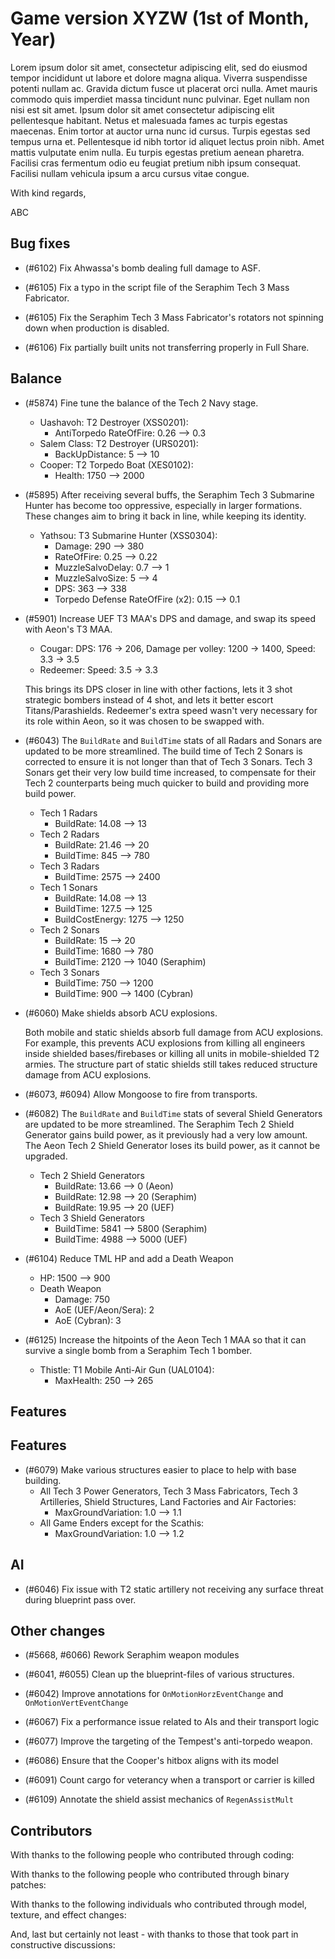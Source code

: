 # Game version XYZW (1st of Month, Year)

Lorem ipsum dolor sit amet, consectetur adipiscing elit, sed do eiusmod tempor incididunt ut labore et dolore magna aliqua. Viverra suspendisse potenti nullam ac. Gravida dictum fusce ut placerat orci nulla. Amet mauris commodo quis imperdiet massa tincidunt nunc pulvinar. Eget nullam non nisi est sit amet. Ipsum dolor sit amet consectetur adipiscing elit pellentesque habitant. Netus et malesuada fames ac turpis egestas maecenas. Enim tortor at auctor urna nunc id cursus. Turpis egestas sed tempus urna et. Pellentesque id nibh tortor id aliquet lectus proin nibh. Amet mattis vulputate enim nulla. Eu turpis egestas pretium aenean pharetra. Facilisi cras fermentum odio eu feugiat pretium nibh ipsum consequat. Facilisi nullam vehicula ipsum a arcu cursus vitae congue.

With kind regards,

ABC

## Bug fixes

- (#6102) Fix Ahwassa's bomb dealing full damage to ASF.

- (#6105) Fix a typo in the script file of the Seraphim Tech 3 Mass Fabricator.

- (#6105) Fix the Seraphim Tech 3 Mass Fabricator's rotators not spinning down when production is disabled.

- (#6106) Fix partially built units not transferring properly in Full Share.


## Balance

- (#5874) Fine tune the balance of the Tech 2 Navy stage.
  - Uashavoh: T2 Destroyer (XSS0201):
    - AntiTorpedo RateOfFire: 0.26 --> 0.3
  - Salem Class: T2 Destroyer (URS0201):
    - BackUpDistance: 5 --> 10
  - Cooper: T2 Torpedo Boat (XES0102):
    - Health: 1750 --> 2000

- (#5895) After receiving several buffs, the Seraphim Tech 3 Submarine Hunter has become too oppressive, especially in larger formations. These changes aim to bring it back in line, while keeping its identity.
  - Yathsou: T3 Submarine Hunter (XSS0304):
    - Damage: 290 --> 380
    - RateOfFire: 0.25 --> 0.22
    - MuzzleSalvoDelay: 0.7 --> 1
    - MuzzleSalvoSize: 5 --> 4
    - DPS: 363 --> 338
    - Torpedo Defense RateOfFire (x2): 0.15 --> 0.1

- (#5901) Increase UEF T3 MAA's DPS and damage, and swap its speed with Aeon's T3 MAA.

  - Cougar: DPS: 176 -> 206, Damage per volley: 1200 -> 1400, Speed: 3.3 -> 3.5
  - Redeemer: Speed: 3.5 -> 3.3

  This brings its DPS closer in line with other factions, lets it 3 shot strategic bombers instead of 4 shot, and lets it better escort Titans/Parashields.
  Redeemer's extra speed wasn't very necessary for its role within Aeon, so it was chosen to be swapped with.

- (#6043) The `BuildRate` and `BuildTime` stats of all Radars and Sonars are updated to be more streamlined. The build time of Tech 2 Sonars is corrected to ensure it is not longer than that of Tech 3 Sonars. Tech 3 Sonars get their very low build time increased, to compensate for their Tech 2 counterparts being much quicker to build and providing more build power.
  - Tech 1 Radars
    - BuildRate: 14.08 --> 13
  - Tech 2 Radars
    - BuildRate: 21.46 --> 20
    - BuildTime: 845 --> 780
  - Tech 3 Radars
    - BuildTime: 2575 --> 2400
  - Tech 1 Sonars
    - BuildRate: 14.08 --> 13
    - BuildTime: 127.5 --> 125
    - BuildCostEnergy: 1275 --> 1250
  - Tech 2 Sonars
    - BuildRate: 15 --> 20
    - BuildTime: 1680 --> 780
    - BuildTime: 2120 --> 1040 (Seraphim)
  - Tech 3 Sonars
    - BuildTime: 750 --> 1200
    - BuildTime: 900 --> 1400 (Cybran)

- (#6060) Make shields absorb ACU explosions.

  Both mobile and static shields absorb full damage from ACU explosions. For example, this prevents ACU explosions from killing all engineers inside shielded bases/firebases or killing all units in mobile-shielded T2 armies.
  The structure part of static shields still takes reduced structure damage from ACU explosions.

- (#6073, #6094) Allow Mongoose to fire from transports.

- (#6082) The `BuildRate` and `BuildTime` stats of several Shield Generators are updated to be more streamlined. The Seraphim Tech 2 Shield Generator gains build power, as it previously had a very low amount. The Aeon Tech 2 Shield Generator loses its build power, as it cannot be upgraded.
  - Tech 2 Shield Generators
    - BuildRate: 13.66 --> 0 (Aeon)
    - BuildRate: 12.98 --> 20 (Seraphim)
    - BuildRate: 19.95 --> 20 (UEF)
  - Tech 3 Shield Generators
    - BuildTime: 5841 --> 5800 (Seraphim)
    - BuildTime: 4988 --> 5000 (UEF)

- (#6104) Reduce TML HP and add a Death Weapon
  - HP: 1500 --> 900
  - Death Weapon
    - Damage: 750
    - AoE (UEF/Aeon/Sera): 2
    - AoE (Cybran): 3

- (#6125) Increase the hitpoints of the Aeon Tech 1 MAA so that it can survive a single bomb from a Seraphim Tech 1 bomber.
  - Thistle: T1 Mobile Anti-Air Gun (UAL0104):
    - MaxHealth: 250 --> 265


## Features

## Features

- (#6079) Make various structures easier to place to help with base building.
  - All Tech 3 Power Generators, Tech 3 Mass Fabricators, Tech 3 Artilleries, Shield Structures, Land Factories and Air Factories:
    - MaxGroundVariation: 1.0 --> 1.1
  - All Game Enders except for the Scathis:
    - MaxGroundVariation: 1.0 --> 1.2


## AI

- (#6046) Fix issue with T2 static artillery not receiving any surface threat during blueprint pass over.


## Other changes

- (#5668, #6066) Rework Seraphim weapon modules

- (#6041, #6055) Clean up the blueprint-files of various structures.

- (#6042) Improve annotations for `OnMotionHorzEventChange` and `OnMotionVertEventChange`

- (#6067) Fix a performance issue related to AIs and their transport logic

- (#6077) Improve the targeting of the Tempest's anti-torpedo weapon.

- (#6086) Ensure that the Cooper's hitbox aligns with its model

- (#6091) Count cargo for veterancy when a transport or carrier is killed

- (#6109) Annotate the shield assist mechanics of `RegenAssistMult`


## Contributors

With thanks to the following people who contributed through coding:

<!-- Remove when empty -->

With thanks to the following people who contributed through binary patches:

<!-- Remove when empty -->

With thanks to the following individuals who contributed through model, texture, and effect changes:

<!-- Remove when empty -->

And, last but certainly not least - with thanks to those that took part in constructive discussions:

<!-- Remove when empty -->

